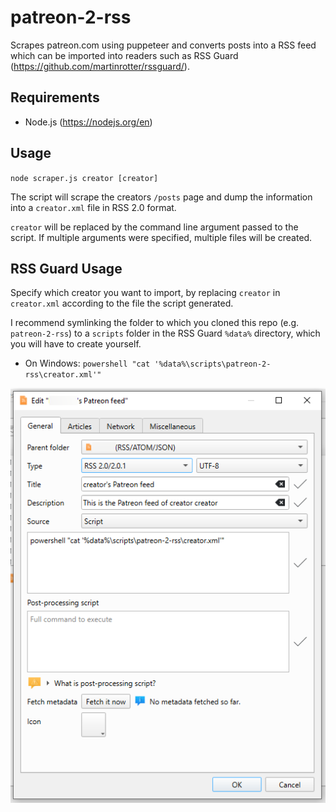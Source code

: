 # patreon-2-rss 

Scrapes patreon.com using puppeteer and converts posts into a RSS feed which can be imported into readers such as RSS Guard (https://github.com/martinrotter/rssguard/).

## Requirements

- Node.js (https://nodejs.org/en)

## Usage

`node scraper.js creator [creator]`

The script will scrape the creators `/posts` page and dump the information into a `creator.xml` file in RSS 2.0 format. 

`creator` will be replaced by the command line argument passed to the script. If multiple arguments were specified, multiple files will be created.

## RSS Guard Usage

Specify which creator you want to import, by replacing `creator` in `creator.xml` according to the file the script generated.

I recommend symlinking the folder to which you cloned this repo (e.g. `patreon-2-rss`) to a `scripts` folder in the RSS Guard `%data%` directory, which you will have to create yourself.

- On Windows: `powershell "cat '%data%\scripts\patreon-2-rss\creator.xml'"`

![RSS Guard Usage picture](rss-guard-usage.png)